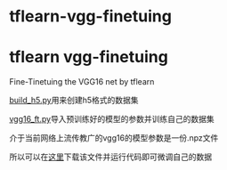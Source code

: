 # tflearn-vgg-finetuing
tflearn vgg-finetuing
===

Fine-Tinetuing the VGG16 net by tflearn 

[build_h5.py](https://github.com/ligoudanaierya/tflearn-vgg-finetuing/blob/master/build_h5.py)用来创建h5格式的数据集

[vgg16_ft.py](https://github.com/ligoudanaierya/tflearn-vgg-finetuing/blob/master/vgg16_ft.py)导入预训练好的模型的参数并训练自己的数据集

介于当前网络上流传教广的vgg16的模型参数是一份.npz文件

所以可以在[这里](https://github.com/kentsommer/VGG16-Image-Retrieval/releases/download/v1.0/vgg16_weights.npz)下载该文件并运行代码即可微调自己的数据
